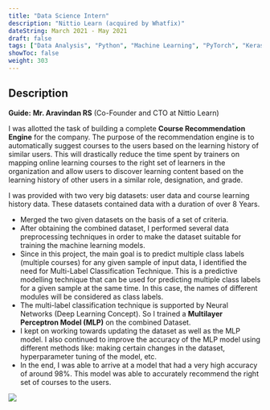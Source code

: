 ```yaml
---
title: "Data Science Intern"
description: "Nittio Learn (acquired by Whatfix)"
dateString: March 2021 - May 2021
draft: false
tags: ["Data Analysis", "Python", "Machine Learning", "PyTorch", "Keras.io", "Colab", "Scikit Learn", "Tableau", "Jupyter"]
showToc: false
weight: 303
--- 
```

## Description

**Guide:** **Mr. Aravindan RS** (Co-Founder and CTO at Nittio Learn)

I was allotted the task of building a complete **Course Recommendation Engine** for the company. The purpose of the recommendation engine is to automatically suggest courses to the users based on the learning history of similar users. This will drastically reduce the time spent by trainers on mapping online learning courses to the right set of learners in the organization and allow users to discover learning content based on the learning history of other users in a similar role, designation, and grade.

I was provided with two very big datasets: user data and course learning history data. These datasets contained data with a duration of over 8 Years.

- Merged the two given datasets on the basis of a set of criteria.
- After obtaining the combined dataset, I performed several data preprocessing techniques in order to make the dataset suitable for training the machine learning models. 
- Since in this project, the main goal is to predict multiple class labels (multiple courses) for any given sample of input data, I identified the need for Multi-Label Classification Technique. This is a predictive modelling technique that can be used for predicting multiple class labels for a given sample at the same time. In this case, the names of different modules will be considered as class labels.
- The multi-label classification technique is supported by Neural Networks (Deep Learning Concept). So I trained a **Multilayer Perceptron Model (MLP)** on the combined Dataset.
- I kept on working towards updating the dataset as well as the MLP model. I also continued to improve the accuracy of the MLP model using different methods like: making certain changes in the dataset, hyperparameter tuning of the model, etc.
- In the end, I was able to arrive at a model that had a very high accuracy of around 98%. This model was able to accurately recommend the right set of courses to the users. 


![](/experience/nittio/nittioimage.jpeg#center)